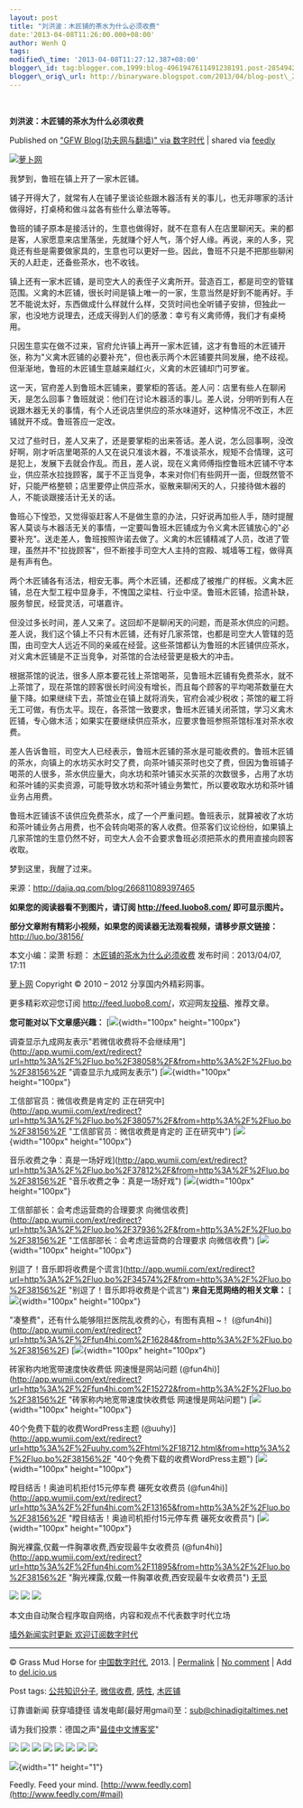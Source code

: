 ```yaml
--- 
layout: post 
title: "刘洪波：木匠铺的茶水为什么必须收费" 
date:'2013-04-08T11:26:00.000+08:00' 
author: Wenh Q
tags:
modified\_time: '2013-04-08T11:27:12.387+08:00' 
blogger\_id: tag:blogger.com,1999:blog-4961947611491238191.post-2854942515634459800
blogger\_orig\_url: http://binaryware.blogspot.com/2013/04/blog-post\_2821.html
---
```



 
<div class="article">

<div class="header">

**刘洪波：木匠铺的茶水为什么必须收费**

</div>

<div class="source">

Published on ["GFW Blog(功夫网与翻墙)" via
数字时代](http://feedproxy.google.com/~r/chinagfwblog/~3/kNK7YSvY5o4/) |
shared via [feedly](http://www.feedly.com)

</div>

<div>

[![萝卜网](http://ki.ki.ki/files/2013/04/07/587a9d0700cdabed4e6a9ad60d2d5368.jpg "萝卜网")](http://ki.ki.ki/files/2013/04/07/587a9d0700cdabed4e6a9ad60d2d5368.jpg "萝卜网")

我梦到，鲁班在镇上开了一家木匠铺。

铺子开得大了，就常有人在铺子里谈论些跟木器活有关的事儿，也无非哪家的活计做得好，打桌椅和做斗盆各有些什么章法等等。

鲁班的铺子原本是接活计的，生意也做得好，就不在意有人在店里聊闲天。来的都是客，人家愿意来店里落坐，先就赚个好人气，落个好人缘。再说，来的人多，究竟还有些是需要做家具的，生意也可以更好一些。因此，鲁班不只是不把那些聊闲天的人赶走，还备些茶水，也不收钱。

镇上还有一家木匠铺，是司空大人的表侄子义禽所开。营造百工，都是司空的管辖范围。义禽的木匠铺，很长时间是镇上唯一的一家，生意当然是好到不能再好。手艺不能说太好，东西做成什么样就什么样，交货时间也全听铺子安排，但独此一家，也没地方说理去，还成天得到人们的感激：幸亏有义禽师傅，我们才有桌椅用。

只因生意实在做不过来，官府允许镇上再开一家木匠铺，这才有鲁班的木匠铺开张，称为"义禽木匠铺的必要补充"，但也表示两个木匠铺要共同发展，绝不歧视。但渐渐地，鲁班的木匠铺生意越来越红火，义禽的木匠铺却门可罗雀。

这一天，官府差人到鲁班木匠铺来，要掌柜的答话。差人问：店里有些人在聊闲天，是怎么回事？鲁班就说：他们在讨论木器活的事儿。差人说，分明听到有人在说跟木器无关的事情，有个人还说店里供应的茶水味道好，这种情况不改正，木匠铺就开不成。鲁班答应一定改。

又过了些时日，差人又来了，还是要掌柜的出来答话。差人说，怎么回事啊，没改好啊，刚才听店里喝茶的人又在说只准谈木器，不准谈茶水，规矩不合情理，这可是犯上，发展下去就会作乱。而且，差人说，现在义禽师傅指控鲁班木匠铺不守本业，供应茶水拉拢顾客，属于不正当竞争，本来对你们有些网开一面，但既然管不好，只能严格整顿；店里要停止供应茶水，驱散来聊闲天的人，只接待做木器的人，不能谈跟接活计无关的话。

鲁班心下惶恐，又觉得驱赶客人不是做生意的办法，只好说再加些人手，随时提醒客人莫谈与木器活无关的事情，一定要叫鲁班木匠铺成为令义禽木匠铺放心的"必要补充"。送走差人，鲁班按照许诺去做了。义禽的木匠铺精减了人员，改进了管理，虽然并不"拉拢顾客"，但不断接手司空大人主持的宫殿、城墙等工程，做得真是有声有色。

两个木匠铺各有活法，相安无事。两个木匠铺，还都成了被推广的样板。义禽木匠铺，总在大型工程中显身手，不愧国之梁柱、行业中坚。鲁班木匠铺，拾遗补缺，服务黎民，经营灵活，可堪嘉许。

但没过多长时间，差人又来了。这回却不是聊闲天的问题，而是茶水供应的问题。差人说，我们这个镇上不只有木匠铺，还有好几家茶馆，也都是司空大人管辖的范围，由司空大人远近不同的亲戚在经营。这些茶馆都认为鲁班的木匠铺供应茶水，对义禽木匠铺是不正当竞争，对茶馆的合法经营更是极大的冲击。

根据茶馆的说法，很多人原本要花钱上茶馆喝茶，见鲁班木匠铺有免费茶水，就不上茶馆了，现在茶馆的顾客很长时间没有增长，而且每个顾客的平均喝茶数量在大量下降。如果继续下去，茶馆业在镇上就将消失，官府会减少税收；茶馆的雇工将无工可做，有伤太平。现在，各茶馆一致要求，鲁班木匠铺关闭茶馆，学习义禽木匠铺，专心做木活；如果实在要继续供应茶水，应要求鲁班参照茶馆标准对茶水收费。

差人告诉鲁班，司空大人已经表示，鲁班木匠铺的茶水是可能收费的。鲁班木匠铺的茶水，向镇上的水坊买水时交了费，向茶叶铺买茶时也交了费，但因为鲁班铺子喝茶的人很多，茶水供应量大，向水坊和茶叶铺买水买茶的次数很多，占用了水坊和茶叶铺的买卖资源，可能导致水坊和茶叶铺业务繁忙，所以要收取水坊和茶叶铺业务占用费。

鲁班木匠铺该不该供应免费茶水，成了一个严重问题。鲁班表示，就算被收了水坊和茶叶铺业务占用费，也不会转向喝茶的客人收费。但茶客们议论纷纷，如果镇上几家茶馆的生意仍然不好，司空大人会不会要求鲁班必须把茶水的费用直接向顾客收取。

梦到这里，我醒了过来。

来源：<http://dajia.qq.com/blog/266811089397465>

**如果您的阅读器看不到图片，请订阅 <http://feed.luobo8.com/>
即可显示图片。**

**部分文章附有精彩小视频，如果您的阅读器无法观看视频，请移步原文链接：**
<http://luo.bo/38156/>

本文小编：梁萧 标题：
[木匠铺的茶水为什么必须收费](http://luo.bo/38156/ "木匠铺的茶水为什么必须收费")
发布时间：2013/04/07, 17:11

[萝卜网](http://luo.bo/ "萝卜网 - 人人都是艺术家") Copyright © 2010 –
2012 分享国内外精彩网事。

更多精彩欢迎您订阅
<http://feed.luobo8.com/>，欢迎网友[投稿](http://luo.bo/delivery/)、推荐文章。

**您可能对以下文章感兴趣：**
[![](http://static.wumii.cn/site_images/ti/8CRo5lVa.jpg?i=gkwOkh5a){width="100px"
height="100px"}

调查显示九成网友表示"若微信收费将不会继续用"](http://app.wumii.com/ext/redirect?url=http%3A%2F%2Fluo.bo%2F38058%2F&from=http%3A%2F%2Fluo.bo%2F38156%2F "调查显示九成网友表示")
[![](http://static.wumii.cn/site_images/ti/wWomAIBW.jpg?i=ExHnZXd){width="100px"
height="100px"}

工信部官员：微信收费是肯定的
正在研究中](http://app.wumii.com/ext/redirect?url=http%3A%2F%2Fluo.bo%2F38057%2F&from=http%3A%2F%2Fluo.bo%2F38156%2F "工信部官员：微信收费是肯定的 正在研究中")
[![](http://static.wumii.cn/site_images/ti/WJIly5uf.jpg?i=vOLJuhYU){width="100px"
height="100px"}

音乐收费之争：真是一场好戏](http://app.wumii.com/ext/redirect?url=http%3A%2F%2Fluo.bo%2F37812%2F&from=http%3A%2F%2Fluo.bo%2F38156%2F "音乐收费之争：真是一场好戏")
[![](http://static.wumii.cn/site_images/ti/17Zx3SZxm.png?i=X1OSZ27p){width="100px"
height="100px"}

工信部部长：会考虑运营商的合理要求
向微信收费](http://app.wumii.com/ext/redirect?url=http%3A%2F%2Fluo.bo%2F37936%2F&from=http%3A%2F%2Fluo.bo%2F38156%2F "工信部部长：会考虑运营商的合理要求 向微信收费")
[![](http://static.wumii.cn/site_images/ti/fT8Uekgt.jpg?i=45qSrUzR){width="100px"
height="100px"}

别逗了！音乐即将收费是个谎言](http://app.wumii.com/ext/redirect?url=http%3A%2F%2Fluo.bo%2F34574%2F&from=http%3A%2F%2Fluo.bo%2F38156%2F "别逗了！音乐即将收费是个谎言")
**来自无觅网络的相关文章：**
[![](http://static.wumii.cn/site_images/ti/1d7iMBgFE.jpg?i=RWyAQnuG){width="100px"
height="100px"}

"凑整费"，还有什么能够阻拦医院乱收费的心，有图有真相
~！
(@fun4hi)](http://app.wumii.com/ext/redirect?url=http%3A%2F%2Ffun4hi.com%2F16284&from=http%3A%2F%2Fluo.bo%2F38156%2F)
[![](http://static.wumii.cn/site_images/ti/ExcQg4cq.jpg?i=EyVF0Ccj){width="100px"
height="100px"}

砖家称内地宽带速度快收费低 网速慢是网站问题
(@fun4hi)](http://app.wumii.com/ext/redirect?url=http%3A%2F%2Ffun4hi.com%2F15272&from=http%3A%2F%2Fluo.bo%2F38156%2F "砖家称内地宽带速度快收费低 网速慢是网站问题")
[![](http://static.wumii.cn/site_images/ti/reYHgjeO.jpg?i=461ZKWb1){width="100px"
height="100px"}

40个免费下载的收费WordPress主题
(@uuhy)](http://app.wumii.com/ext/redirect?url=http%3A%2F%2Fuuhy.com%2Fhtml%2F18712.html&from=http%3A%2F%2Fluo.bo%2F38156%2F "40个免费下载的收费WordPress主题")
[![](http://static.wumii.cn/site_images/ti/QEgRGuG2.jpg?i=3wIJQTHf){width="100px"
height="100px"}

瞠目结舌！奥迪司机拒付15元停车费 碾死女收费员
(@fun4hi)](http://app.wumii.com/ext/redirect?url=http%3A%2F%2Ffun4hi.com%2F13165&from=http%3A%2F%2Fluo.bo%2F38156%2F "瞠目结舌！奥迪司机拒付15元停车费 碾死女收费员")
[![](http://www.sjway.com/upload/20119282144213119_1.jpg){width="100px"
height="100px"}

胸光裸露,仅戴一件胸罩收费,西安现最牛女收费员
(@fun4hi)](http://app.wumii.com/ext/redirect?url=http%3A%2F%2Ffun4hi.com%2F11895&from=http%3A%2F%2Fluo.bo%2F38156%2F "胸光裸露,仅戴一件胸罩收费,西安现最牛女收费员")
[无觅](http://www.wumii.com/widget/relatedItems "无觅相关文章插件")
<div>

[![](http://feeds.feedburner.com/~ff/tamd?d=yIl2AUoC8zA)](http://feeds.feedburner.com/~ff/tamd?a=fRUjwUccEe8:6ugX4pLNhHo:yIl2AUoC8zA)
[![](http://feeds.feedburner.com/~ff/tamd?d=qj6IDK7rITs)](http://feeds.feedburner.com/~ff/tamd?a=fRUjwUccEe8:6ugX4pLNhHo:qj6IDK7rITs)
[![](http://feeds.feedburner.com/~ff/tamd?i=fRUjwUccEe8:6ugX4pLNhHo:-BTjWOF_DHI)](http://feeds.feedburner.com/~ff/tamd?a=fRUjwUccEe8:6ugX4pLNhHo:-BTjWOF_DHI)

</div>

本文由自动聚合程序取自网络，内容和观点不代表数字时代立场

[墙外新闻实时更新 欢迎订阅数字时代](http://eepurl.com/mstlf)



------------------------------------------------------------------------

© Grass Mud Horse for
[中国数字时代](https://kexueshangwang.info/chinese), 2013. |
[Permalink](https://kexueshangwang.info/chinese/2013/04/%e6%9c%a8%e5%8c%a0%e9%93%ba%e7%9a%84%e8%8c%b6%e6%b0%b4%e4%b8%ba%e4%bb%80%e4%b9%88%e5%bf%85%e9%a1%bb%e6%94%b6%e8%b4%b9/)
| [No
comment](https://kexueshangwang.info/chinese/2013/04/%e6%9c%a8%e5%8c%a0%e9%93%ba%e7%9a%84%e8%8c%b6%e6%b0%b4%e4%b8%ba%e4%bb%80%e4%b9%88%e5%bf%85%e9%a1%bb%e6%94%b6%e8%b4%b9/#comments)
| Add to
[del.icio.us](http://del.icio.us/post?url=https://kexueshangwang.info/chinese/2013/04/%e6%9c%a8%e5%8c%a0%e9%93%ba%e7%9a%84%e8%8c%b6%e6%b0%b4%e4%b8%ba%e4%bb%80%e4%b9%88%e5%bf%85%e9%a1%bb%e6%94%b6%e8%b4%b9/&title=%E5%88%98%E6%B4%AA%E6%B3%A2%EF%BC%9A%E6%9C%A8%E5%8C%A0%E9%93%BA%E7%9A%84%E8%8C%B6%E6%B0%B4%E4%B8%BA%E4%BB%80%E4%B9%88%E5%BF%85%E9%A1%BB%E6%94%B6%E8%B4%B9)

Post tags:
[公共知识分子](https://kexueshangwang.info/chinese/tag/%e5%85%ac%e5%85%b1%e7%9f%a5%e8%af%86%e5%88%86%e5%ad%90/?category=18271),
[微信收费](https://kexueshangwang.info/chinese/tag/%e5%be%ae%e4%bf%a1%e6%94%b6%e8%b4%b9/?category=18271),
[感性](https://kexueshangwang.info/chinese/tag/%e6%84%9f%e6%80%a7/?category=18271),
[木匠铺](https://kexueshangwang.info/chinese/tag/%e6%9c%a8%e5%8c%a0%e9%93%ba/?category=18271)

订靠谱新闻 获穿墙捷径
请发电邮(最好用gmail)至：<sub@chinadigitaltimes.net>

请为我们投票：德国之声"[最佳中文博客奖](https://thebobs.com/chinese/category/2013/best-blog-chinese-2013/)"


<div>

[![](http://feeds.feedburner.com/~ff/chinagfwblog?d=yIl2AUoC8zA)](http://feeds.feedburner.com/~ff/chinagfwblog?a=kNK7YSvY5o4:wIVhLN2O10U:yIl2AUoC8zA)
[![](http://feeds.feedburner.com/~ff/chinagfwblog?i=kNK7YSvY5o4:wIVhLN2O10U:-BTjWOF_DHI)](http://feeds.feedburner.com/~ff/chinagfwblog?a=kNK7YSvY5o4:wIVhLN2O10U:-BTjWOF_DHI)
[![](http://feeds.feedburner.com/~ff/chinagfwblog?i=kNK7YSvY5o4:wIVhLN2O10U:F7zBnMyn0Lo)](http://feeds.feedburner.com/~ff/chinagfwblog?a=kNK7YSvY5o4:wIVhLN2O10U:F7zBnMyn0Lo)
[![](http://feeds.feedburner.com/~ff/chinagfwblog?i=kNK7YSvY5o4:wIVhLN2O10U:V_sGLiPBpWU)](http://feeds.feedburner.com/~ff/chinagfwblog?a=kNK7YSvY5o4:wIVhLN2O10U:V_sGLiPBpWU)
[![](http://feeds.feedburner.com/~ff/chinagfwblog?d=qj6IDK7rITs)](http://feeds.feedburner.com/~ff/chinagfwblog?a=kNK7YSvY5o4:wIVhLN2O10U:qj6IDK7rITs)
[![](http://feeds.feedburner.com/~ff/chinagfwblog?d=l6gmwiTKsz0)](http://feeds.feedburner.com/~ff/chinagfwblog?a=kNK7YSvY5o4:wIVhLN2O10U:l6gmwiTKsz0)
[![](http://feeds.feedburner.com/~ff/chinagfwblog?i=kNK7YSvY5o4:wIVhLN2O10U:gIN9vFwOqvQ)](http://feeds.feedburner.com/~ff/chinagfwblog?a=kNK7YSvY5o4:wIVhLN2O10U:gIN9vFwOqvQ)
[![](http://feeds.feedburner.com/~ff/chinagfwblog?d=TzevzKxY174)](http://feeds.feedburner.com/~ff/chinagfwblog?a=kNK7YSvY5o4:wIVhLN2O10U:TzevzKxY174)

</div>

![](http://feeds.feedburner.com/~r/chinagfwblog/~4/kNK7YSvY5o4){width="1"
height="1"}

</div>




</div>

<div class="footer">

Feedly. Feed your mind.
[http://www.feedly.com](http://www.feedly.com/#mail)

</div>

